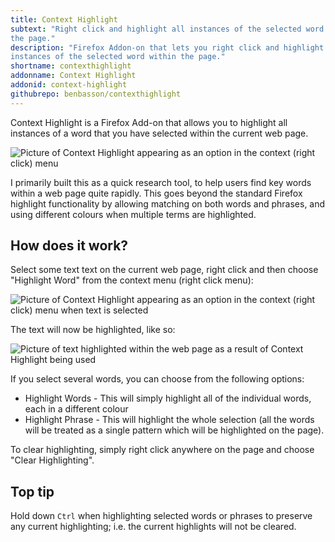 ```yaml
---
title: Context Highlight
subtext: "Right click and highlight all instances of the selected word within 
the page." 
description: "Firefox Addon-on that lets you right click and highlight all 
instances of the selected word within the page."  
shortname: contexthighlight
addonname: Context Highlight
addonid: context-highlight
githubrepo: benbasson/contexthighlight
---
```


Context Highlight is a Firefox Add-on that allows you to highlight all 
instances of a word that you have selected within the current web page. 

![Picture of Context Highlight appearing as an option in the context (right 
click) menu](/images/addons/contexthighlight.png) 

I primarily built this as a quick research tool, to help users find key words
within a web page quite rapidly. This goes beyond the standard Firefox
highlight functionality by allowing matching on both words and phrases, and
using different colours when multiple terms are highlighted.

How does it work?
-----------------

Select some text text on the current web page, right click and then choose 
"Highlight Word" from the context menu (right click menu):

![Picture of Context Highlight appearing as an option in the context (right 
click) menu when text is selected](/images/addons/contexthighlight-selectword.png)

The text will now be highlighted, like so:

![Picture of text highlighted within the web page as a result of Context
Highlight being used](/images/addons/contexthighlight-wordhighlighted.png)
 
If you select several words, you can choose from the following options:

* Highlight Words - This will simply highlight all of the individual words,
  each in a different colour
* Highlight Phrase - This will highlight the whole selection (all the words
  will be treated as a single pattern which will be highlighted on the page).

To clear highlighting, simply right click anywhere on the page and choose
"Clear Highlighting".

Top tip
-------

Hold down `Ctrl` when highlighting selected words or phrases to preserve any
current highlighting; i.e. the current highlights will not be cleared.
